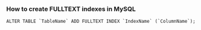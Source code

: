 ### How to create FULLTEXT indexes in MySQL

```
ALTER TABLE `TableName` ADD FULLTEXT INDEX `IndexName` (`ColumnName`);
```